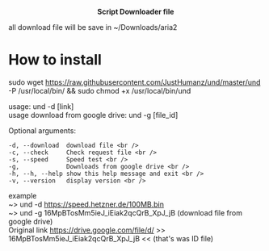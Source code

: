 <p align="center"> <b> Script Downloader file </b> </p>

all download file will be save in ~/Downloads/aria2
# How to install 

sudo wget https://raw.githubusercontent.com/JustHumanz/und/master/und -P /usr/local/bin/ && sudo chmod +x /usr/local/bin/und

usage:                              und -d [link] <br />
usage download from google drive:   und -g [file_id] <br />

Optional arguments: <br />

    -d, --download  download file <br />
    -c, --check     Check request file <br />
    -s, --speed     Speed test <br />
    -g,             Downloads from google drive <br />
    -h, --h, --help show this help message and exit <br />
    -v, --version   display version <br />

example <br />
~> und -d https://speed.hetzner.de/100MB.bin 
<br />
~> und -g 16MpBTosMm5ieJ_iEiak2qcQrB_XpJ_jB (download file from google drive)
<br />
Original link https://drive.google.com/file/d/ >> 16MpBTosMm5ieJ_iEiak2qcQrB_XpJ_jB <<  (that's was ID file)

